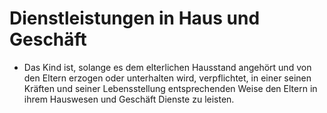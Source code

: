 # Dienstleistungen in Haus und Geschäft

- Das Kind ist, solange es dem elterlichen Hausstand angehört und von den Eltern erzogen oder unterhalten wird, verpflichtet, in einer seinen Kräften und seiner Lebensstellung entsprechenden Weise den Eltern in ihrem Hauswesen und Geschäft Dienste zu leisten.

